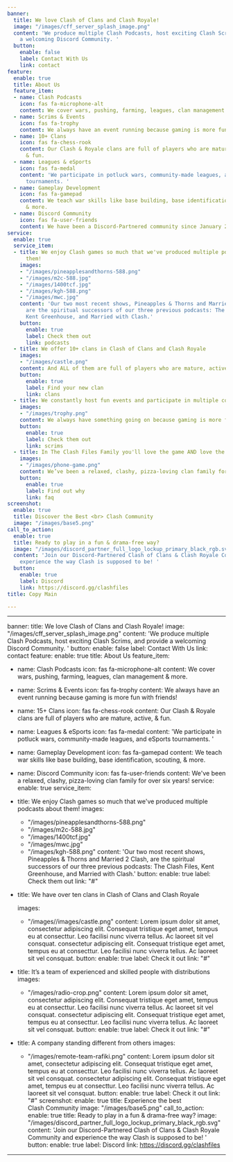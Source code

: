 ```yaml
---
banner:
  title: We love Clash of Clans and Clash Royale!
  image: "/images/cff_server_splash_image.png"
  content: 'We produce multiple Clash Podcasts, host exciting Clash Scrims, and provide
    a welcoming Discord Community. '
  button:
    enable: false
    label: Contact With Us
    link: contact
feature:
  enable: true
  title: About Us
  feature_item:
  - name: Clash Podcasts
    icon: fas fa-microphone-alt
    content: We cover wars, pushing, farming, leagues, clan management & more.
  - name: Scrims & Events
    icon: fas fa-trophy
    content: We always have an event running because gaming is more fun with friends!
  - name: 10+ Clans
    icon: fas fa-chess-rook
    content: Our Clash & Royale clans are full of players who are mature, active,
      & fun.
  - name: Leagues & eSports
    icon: fas fa-medal
    content: 'We participate in potluck wars, community-made leagues, and eSports
      tournaments. '
  - name: Gameplay Development
    icon: fas fa-gamepad
    content: We teach war skills like base building, base identification, scouting,
      & more.
  - name: Discord Community
    icon: fas fa-user-friends
    content: We have been a Discord-Partnered community since January 2016!
service:
  enable: true
  service_item:
  - title: We enjoy Clash games so much that we've produced multiple podcasts about
      them!
    images:
    - "/images/pineapplesandthorns-588.png"
    - "/images/m2c-588.jpg"
    - "/images/1400tcf.jpg"
    - "/images/kgh-588.png"
    - "/images/mwc.jpg"
    content: 'Our two most recent shows, Pineapples & Thorns and Married 2 Clash,
      are the spiritual successors of our three previous podcasts: The Clash Files,
      Kent Greenhouse, and Married with Clash.'
    button:
      enable: true
      label: Check them out
      link: podcasts
  - title: We offer 10+ clans in Clash of Clans and Clash Royale
    images:
    - "/images/castle.png"
    content: And ALL of them are full of players who are mature, active, & fun.
    button:
      enable: true
      label: Find your new clan
      link: clans
  - title: We constantly host fun events and participate in multiple community leagues
    images:
    - "/images/trophy.png"
    content: We always have something going on because gaming is more fun with friends!
    button:
      enable: true
      label: Check them out
      link: scrims
  - title: In The Clash Files Family you'll love the game AND love the players
    images:
    - "/images/phone-game.png"
    content: We’ve been a relaxed, clashy, pizza-loving clan family for over six years.
    button:
      enable: true
      label: Find out why
      link: faq
screenshot:
  enable: true
  title: Discover the Best <br> Clash Community
  image: "/images/base5.png"
call_to_action:
  enable: true
  title: Ready to play in a fun & drama-free way?
  image: "/images/discord_partner_full_logo_lockup_primary_black_rgb.svg"
  content: 'Join our Discord-Partnered Clash of Clans & Clash Royale Community and
    experience the way Clash is supposed to be! '
  button:
    enable: true
    label: Discord
    link: https://discord.gg/clashfiles
title: Copy Main

---
```

***

banner:
title: We love Clash of Clans and Clash Royale!
image: "/images/cff_server_splash_image.png"
content: 'We produce multiple Clash Podcasts, host exciting Clash Scrims, and provide
a welcoming Discord Community. '
button:
enable: false
label: Contact With Us
link: contact
feature:
enable: true
title: About Us
feature_item:

* name: Clash Podcasts
  icon: fas fa-microphone-alt
  content: We cover wars, pushing, farming, leagues, clan management & more.
* name: Scrims & Events
  icon: fas fa-trophy
  content: We always have an event running because gaming is more fun with friends!
* name: 15+ Clans
  icon: fas fa-chess-rook
  content: Our Clash & Royale clans are full of players who are mature, active,
  & fun.
* name: Leagues & eSports
  icon: fas fa-medal
  content: 'We participate in potluck wars, community-made leagues, and eSports
  tournaments. '
* name: Gameplay Development
  icon: fas fa-gamepad
  content: We teach war skills like base building, base identification, scouting,
  & more.
* name: Discord Community
  icon: fas fa-user-friends
  content: We've been a relaxed, clashy, pizza-loving clan family for over six years!
  service:
  enable: true
  service_item:
* title: We enjoy Clash games so much that we've produced multiple podcasts about
  them!
  images:
  * "/images/pineapplesandthorns-588.png"
  * "/images/m2c-588.jpg"
  * "/images/1400tcf.jpg"
  * "/images/mwc.jpg"
  * "/images/kgh-588.png" content: 'Our two most recent shows, Pineapples & Thorns and Married 2 Clash, are the spiritual successors of our three previous podcasts: The Clash Files, Kent Greenhouse, and Married with Clash.' button: enable: true label: Check them out link: "#"
* title: We have over ten clans in Clash of Clans and Clash Royale

  images:
  * "/images//images/castle.png"
    content: Lorem ipsum dolor sit amet, consectetur adipiscing elit. Consequat tristique
    eget amet, tempus eu at consecttur. Leo facilisi nunc viverra tellus. Ac laoreet
    sit vel consquat. consectetur adipiscing elit. Consequat tristique eget amet,
    tempus eu at consecttur. Leo facilisi nunc viverra tellus. Ac laoreet sit vel
    consquat.
    button:
    enable: true
    label: Check it out
    link: "#"
* title: It’s a team of experienced and skilled people with distributions
  images:
  * "/images/radio-crop.png"
    content: Lorem ipsum dolor sit amet, consectetur adipiscing elit. Consequat tristique
    eget amet, tempus eu at consecttur. Leo facilisi nunc viverra tellus. Ac laoreet
    sit vel consquat. consectetur adipiscing elit. Consequat tristique eget amet,
    tempus eu at consecttur. Leo facilisi nunc viverra tellus. Ac laoreet sit vel
    consquat.
    button:
    enable: true
    label: Check it out
    link: "#"
* title: A company standing different from others
  images:
  * "/images/remote-team-rafiki.png"
    content: Lorem ipsum dolor sit amet, consectetur adipiscing elit. Consequat tristique
    eget amet, tempus eu at consecttur. Leo facilisi nunc viverra tellus. Ac laoreet
    sit vel consquat. consectetur adipiscing elit. Consequat tristique eget amet,
    tempus eu at consecttur. Leo facilisi nunc viverra tellus. Ac laoreet sit vel
    consquat.
    button:
    enable: true
    label: Check it out
    link: "#"
    screenshot:
    enable: true
    title: Experience the best <br> Clash Community
    image: "/images/base5.png"
    call_to_action:
    enable: true
    title: Ready to play in a fun & drama-free way?
    image: "/images/discord_partner_full_logo_lockup_primary_black_rgb.svg"
    content: 'Join our Discord-Partnered Clash of Clans & Clash Royale Community and
    experience the way Clash is supposed to be! '
    button:
    enable: true
    label: Discord
    link: https://discord.gg/clashfiles

***
